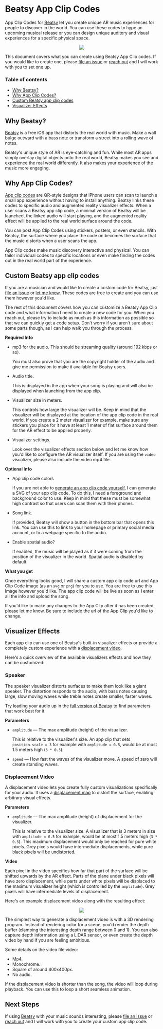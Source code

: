 # Beatsy App Clip Codes

App Clip Codes for [Beatsy][app] let you create unique AR music experiences for people to discover in the world. You can use these codes to hype an upcoming musical release or you can design unique auditory and visual experiences for a specific physical space.

<div align="center"> 
    <a href="https://youtu.be/5iWi_Kd7rfw">
        <img src="images/video-thumb.png">
    </a>
</div>

This document covers what you can create using Beatsy App Clip codes. If you would like to create one, please [file an issue][issues] or [reach out][contact] and I will work with you to set one up.

### Table of contents

- [Why Beatsy?](#why-beatsy)
- [Why App Clip Codes?](#why-app-clip-codes)
- [Custom Beatsy app clip codes](#custom-beatsy-app-clip-codes)
- [Visualizer Effects](#visualizer-effects)

## Why Beatsy?

[Beatsy][app] is a free iOS app that distorts the real world with music. Make a wall bulge outward with a bass note or transform a street into a rolling wave of notes.

Beatsy's unique style of AR is eye-catching and fun. While most AR apps simply overlay digital objects onto the real world, Beatsy makes you see and experience the real world differently. It also makes your experience of the music more engaging.

## Why App Clip Codes?

[App clip codes](https://developer.apple.com/design/human-interface-guidelines/app-clips/overview/app-clip-codes/) are QR-style designs that iPhone users can scan to launch a small app experience without having to install anything. Beatsy links these codes to specific audio and augmented reality visualizer effects. When a user scans a Beatsy app clip code, a minimal version of Beatsy will be launched, the linked audio will start playing, and the augmented reality effect will be applied to the real world surface around the code.

You can post App Clip Codes using stickers, posters, or even stencils. With Beatsy, the surface where you place the code on becomes the surface that the music distorts when a user scans the app.

App Clip codes make music discovery interactive and physical. You can tailor individual codes to specific locations or even make finding the codes out in the real world part of the experience.

## Custom Beatsy app clip codes

If you are a musician and would like to create a custom code for Beatsy, just [file an issue][issues] or [let me know][contact]. These codes are free to create and you can use them however you'd like.

The rest of this document covers how you can customize a Beatsy App Clip code and what information I need to create a new code for you. When you reach out, please try to include as much as this information as possible so that we can quickly get a code setup. Don't worry if you aren't sure about some parts though, as I can help walk you through the process.

**Required Info**

- mp3 for the audio. This should be streaming quality (around 192 kbps or so).

    You must also prove that you are the copyright holder of the audio and give me permission to make it available for Beatsy users. 

- Audio title.

    This is displayed in the app when your song is playing and will also be displayed when launching from the app clip.

- Visualizer size in meters.

    This controls how large the visualizer will be. Keep in mind that the visualizer will be displayed at the location of the app clip code in the real world. If you create a 2 meter visualizer for example, make sure any stickers you place for it have at least 1 meter of flat surface around them for the AR effect to be applied properly.

- Visualizer settings.

    Look over the visualizer effects section below and let me know how you'd like to configure the AR visualizer itself. If you are using the `video` visualizer, please also include the video mp4 file.

**Optional Info**

- App clip code colors

    If you are not able to [generate an app clip code yourself](https://developer.apple.com/documentation/app_clips/creating_app_clip_codes/creating_app_clip_codes_with_the_app_clip_code_generator), I can generate a SVG of your app clip code. To do this, I need a foreground and background color to use. Keep in mind that these must be somewhat high contrast so that users can scan them with their phones.

- Song link.

    If provided, Beatsy will show a button in the bottom bar that opens this link. You can use this to link to your homepage or primary social media account, or to a webpage specific to the audio.

- Enable spatial audio?

    If enabled, the music will be played as if it were coming from the position of the visualizer in the world. Spatial audio is disabled by default.

**What you get**

Once everything looks good, I will share a custom app clip code url and App Clip Code image (as an `svg` or `png`) for you to use. You are free to use this image however you'd like. The app clip code will be live as soon as I enter all the info and upload the song.

If you'd like to make any changes to the App Clip after it has been created, please let me know. Be sure to include the url of the App Clip you'd like to change.


## Visualizer Effects

Each app clip can use one of Beatsy's built-in visualizer effects or provide a completely custom experience with a [displacement video](#displacement-video).

Here's a quick overview of the available visualizers effects and how they can be customized:

### Speaker

The speaker visualizer distorts surfaces to make them look like a giant speaker. The distortion responds to the audio, with bass notes causing large, slow moving waves while treble notes create smaller, faster waves.

Try loading your audio up in the [full version of Beatsy][app] to find parameters that work best for it.

**Parameters**

- `amplitude` — The max amplitude (height) of the visualizer.

    This is relative to the visualizer's size. An app clip that sets `position.scale = 3` for example with `amplitude = 0.5`, would be at most 1.5 meters high (`3 * 0.5`).

- `speed` — How fast the waves of the visualizer move. A speed of zero will create standing waves.


### Displacement Video

A displacement video lets you create fully custom visualizations specifically for your audio. It uses a [displacement map](https://en.wikipedia.org/wiki/Displacement_mapping) to distort the surface, enabling arbitrary visual effects.

**Parameters**

- `amplitude` — The max amplitude (height) of displacement for the visualizer.

    This is relative to the visualizer size. A visualizer that is 3 meters in size with `amplitude = 0.5` for example, would be at most 1.5 meters high (`3 * 0.5`). This maximum displacement would only be reached for pure white pixels. Grey pixels would have intermediate displacements, while pure black pixels will be undistorted. 

**Video**

Each pixel in the video specifies how far that part of the surface will be shifted upwards by the AR effect. Parts of the plane under black pixels will have zero displacement, while parts under white pixels will be displaced to the maximum visualizer height (which is controlled by the `amplitude`). Grey pixels will have intermediate levels of displacement.

Here's an example displacement video along with the resulting effect:

<div align="center"> 
    <a href="https://youtu.be/J3X7MX8xeNk">
        <img src="images/displacement-video-thumb.png">
    </a>
</div>

The simplest way to generate a displacement video is with a 3D rendering program. Instead of rendering color for a scene, you'd render the depth buffer (clamping the interesting depth range between 0 and 1). You can also capture depth information using a LiDAR sensor, or even create the depth video by hand if you are feeling ambitious.

Some details on the video file video:

- Mp4.
- Monochrome.
- Square of around 400x400px.
- No audio.

If the displacement video is shorter than the song, the video will loop during playback. You can use this to loop a short seamless animation.

## Next Steps

If using [Beatsy][app] with your music sounds interesting, please [file an issue][issues] or [reach out][contact] and I will work with you to create your custom app clip code.



[app]: https://apps.apple.com/us/app/beatsy/id1543162330
[contact]: https://blog.mattbierner.com/about/
[issues]: https://github.com/mattbierner/beatsy-app-clip-codes/issues